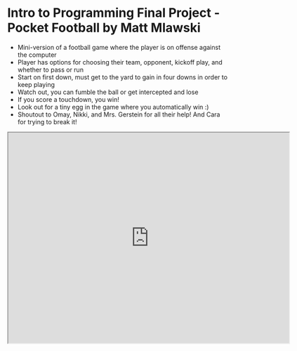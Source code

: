# Intro to Programming Final Project - Pocket Football by Matt Mlawski

* Mini-version of a football game where the player is on offense against the computer
* Player has options for choosing their team, opponent, kickoff play, and whether to pass or run
* Start on first down, must get to the yard to gain in four downs in order to keep playing
* Watch out, you can fumble the ball or get intercepted and lose
* If you score a touchdown, you win!
* Look out for a tiny egg in the game where you automatically win :)
* Shoutout to Omay, Nikki, and Mrs. Gerstein for all their help! And Cara for trying to break it!

<iframe src="https://drive.google.com/file/d/1nSCEEQAk8347Qyp0WYinZUbhLXXwVmin/preview" width="640" height="480"></iframe>

